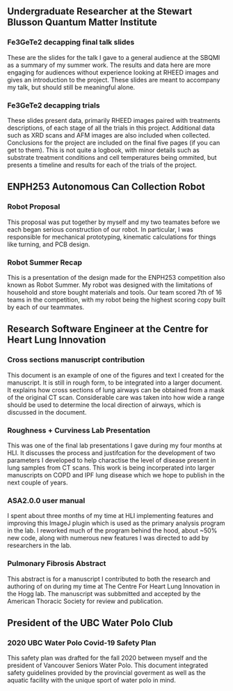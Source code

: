 ## Undergraduate Researcher at the Stewart Blusson Quantum Matter Institute

### Fe3GeTe2 decapping final talk slides
These are the slides for the talk I gave to a general audience at the SBQMI as a summary of my summer work. The results and data here are more engaging for audiences without experience looking at RHEED images and gives an introduction to the project. These slides are meant to accompany my talk, but should still be meaningful alone.

### Fe3GeTe2 decapping trials
These slides present data, primarily RHEED images paired with treatments descriptions, of each stage of all the trials in this project. Additional data such as XRD scans and AFM images are also included when collected. Conclusions for the project are included on the final five pages (if you can get to them).  This is not quite a logbook, with minor details such as substrate treatment conditions and cell temperatures being ommited, but presents a timeline and results for each of the trials of the project. 

## ENPH253 Autonomous Can Collection Robot

### Robot Proposal
This proposal was put together by myself and my two teamates before we each began serious construction of our robot. 
In particular, I was responsible for mechanical prototyping, kinematic calculations for things like turning, and PCB design. 

### Robot Summer Recap
This is a presentation of the design made for the ENPH253 competition also known as Robot Summer. My robot was designed with the limitations of household and store bought materials and tools. Our team scored 7th of 16 teams in the competition, with my robot being the highest scoring copy built by each of our teammates.

## Research Software Engineer at the Centre for Heart Lung Innovation

### Cross sections manuscript contribution 
This document is an example of one of the figures and text I created for the manuscript. It is still in rough form, to be integrated into a larger document.
It explains how cross sections of lung airways can be obtained from a mask of the original CT scan. Considerable care was taken into how wide a range should be used to determine the local direction of airways, which is discussed in the document. 

### Roughness + Curviness Lab Presentation 
This was one of the final lab presentations I gave during my four months at HLI. It discusses the process and justifcation for the development of two parameters I developed to help charactise the level of disease present in lung samples from CT scans. This work is being incorperated into larger manuscripts on COPD and IPF lung disease which we hope to publish in the next couple of years. 

### ASA2.0.0 user manual
I spent about three months of my time at HLI implementing features and improving this ImageJ plugin which is used as the primary analysis program in the lab. I reworked much of the program behind the hood, about ~50% new code, along with numerous new features I was directed to add by researchers in the lab. 

### Pulmonary Fibrosis Abstract
This abstract is for a manuscript I contributed to both the research and authoring of on during my time at The Centre For Heart Lung Innovation in the Hogg lab. 
The manuscript was subbmitted and accepted by the American Thoracic Society for review and publication.

## President of the UBC Water Polo Club

### 2020 UBC Water Polo Covid-19 Safety Plan
This safety plan was drafted for the fall 2020 between myself and the president of Vancouver Seniors Water Polo. This document integrated safety guidelines provided by the provincial goverment as well as the aquatic facility with the unique sport of water polo in mind. 
